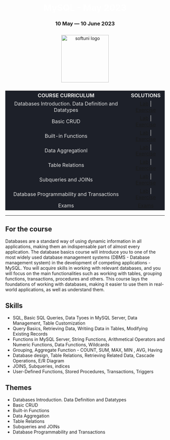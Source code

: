 <div align="center">
<h1 style="color:white">MySQL - May 2023</h1>
<h3>10 May ― 10 June 2023</h3>
<img src="https://upload.wikimedia.org/wikipedia/commons/7/76/Logo_Software_University_%28SoftUni%29_-_blue.png" 
  alt="softuni logo"
  style="position:relative; width:150px; padding:10px; margin: 0 auto;"
  />

<table style="width:100%; max-width:1000px; background-color:#1d2029; color:#e4e4e4">
<tr>
  <th style="text-align:center; vertical-align: middle;">COURSE  CURRICULUM</th>
  <th style="text-align:center; vertical-align: middle;">SOLUTIONS</th>
</tr>
<tr>
  <td style="text-align: center; vertical-align: middle;">Databases Introduction. Data Definition and Datatypes </td>
  <td style="text-align: center; vertical-align: middle;">
    <a href="https://github.com/DimitarMitev92/MySQL-softuni/tree/main/01.%20Data%20Definition%20And%20Data%20Types%20-%20Lab">Lab</a> |
     <a href="https://github.com/DimitarMitev92/MySQL-softuni/tree/main/02.%20%20Data%20Definition%20and%20Data%20Types%20-%20Exercises">Exercise</a> 
  </td>
</tr>
<tr>
  <td style="text-align: center; vertical-align: middle;">Basic CRUD </td>
  <td style="text-align: center; vertical-align: middle;">
    <a href="https://github.com/DimitarMitev92/MySQL-softuni/tree/main/03.%20Basic%20CRUD%20-%20Lab">Lab</a> |   <a href="https://github.com/DimitarMitev92/MySQL-softuni/tree/main/04.%20Basic%20CRUD%20-%20Exercises">Exercise</a>
  </td>
</tr>
<tr>
  <td style="text-align: center; vertical-align: middle;">Built-in Functions </td>
  <td style="text-align: center; vertical-align: middle;">
    <a href="https://github.com/DimitarMitev92/MySQL-softuni/tree/main/05.%20Built-in%20Functions%20-%20Lab">Lab</a> |  <a href="https://github.com/DimitarMitev92/MySQL-softuni/tree/main/06.%20Built-in%20Functions%20-%20Exercises">Exercise</a>
  </td>
</tr>
<tr>
  <td style="text-align: center; vertical-align: middle;">Data Aggregationl </td>
  <td style="text-align: center; vertical-align: middle;">
    <a href="https://github.com/DimitarMitev92/MySQL-softuni/tree/main/07.%20Data%20Aggregation%20-%20Lab">Lab</a> |  <a href="https://github.com/DimitarMitev92/MySQL-softuni/tree/main/08.%20Data%20Aggregation%20-%20Exercises">Exercise</a>
  </td>
</tr>
<tr>
  <td style="text-align: center; vertical-align: middle;">Table Relations </td>
  <td style="text-align: center; vertical-align: middle;">
    <a href="https://github.com/DimitarMitev92/MySQL-softuni/tree/main/09.%20Table%20Relations%20-%20Lab">Lab</a>  |  <a href="https://github.com/DimitarMitev92/MySQL-softuni/tree/main/10.%20Table%20Relations%20-%20Exercises">Exercise</a> 
  </td>
</tr>
  <tr>
  <td style="text-align: center; vertical-align: middle;">Subqueries and JOINs  </td>
  <td style="text-align: center; vertical-align: middle;">
    <a href="https://github.com/DimitarMitev92/MySQL-softuni/tree/main/11.%20Subqueries%20and%20JOINs%20-%20Lab">Lab</a> |  <a href="https://github.com/DimitarMitev92/MySQL-softuni/tree/main/12.%20Subqueries%20and%20JOINs%20-%20Exercises">Exercise</a>
  </td>
</tr>
  </tr>
  <tr>
  <td style="text-align: center; vertical-align: middle;">Database Programmability and Transactions   </td>
  <td style="text-align: center; vertical-align: middle;">
    <a href="https://github.com/DimitarMitev92/MySQL-softuni/tree/main/13.%20Database%20Programmability%20-%20Lab">Lab</a> | <a href="https://github.com/DimitarMitev92/MySQL-softuni/tree/main/14.%20Database%20Programmabilty%20-%20Exercises">Exercise</a>
  </td>
</tr>
    <tr>
  <td style="text-align: center; vertical-align: middle;">Exams   </td>
  <td style="text-align: center; vertical-align: middle;">
    <a href="https://github.com/DimitarMitev92/MySQL-softuni/tree/main/15.%20Exams">Exams</a> 
  </td>
</tr>
</table>
</div>

---

## For the course

Databases are a standard way of using dynamic information in all applications, making them an indispensable part of almost every application. The database basics course will introduce you to one of the most widely used database management systems (DBMS - Database management system) in the development of competing applications - MySQL. You will acquire skills in working with relevant databases, and you will focus on the main functionalities such as working with tables, grouping functions, transactions, procedures and others. This course lays the foundations of working with databases, making it easier to use them in real-world applications, as well as understand them.

## Skills

- SQL, Basic SQL Queries, Data Tyoes in MySQL Server, Data Management, Table Customization
- Query Basics, Retrieving Data, Writiing Data in Tables, Modifying Existing Records
- Functions in MySQL Server, String Functions, Arithmetical Operators and Numeric Functions, Data Functions, Wildcards
- Grouping, Aggregate Function - COUNT, SUM, MAX, MIN , AVG, Having
- Database design, Table Relations, Retrieving Related Data, Cascade Operations, E/R Diagram
- JOINS, Subqueries, indices
- User-Defined Functions, Stored Procedures, Transactions, Triggers
  
## Themes

- Databases Introduction. Data Definition and Datatypes
- Basic CRUD
- Built-in Functions
- Data Aggregation
- Table Relations
- Subqueries and JOINs
- Database Programmability and Transactions

